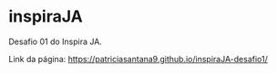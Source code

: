 # inspiraJA
Desafio 01 do Inspira JA.

Link da página:  https://patriciasantana9.github.io/inspiraJA-desafio1/
